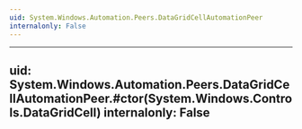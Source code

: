 ```yaml
---
uid: System.Windows.Automation.Peers.DataGridCellAutomationPeer
internalonly: False
---
```


---
uid: System.Windows.Automation.Peers.DataGridCellAutomationPeer.#ctor(System.Windows.Controls.DataGridCell)
internalonly: False
---
